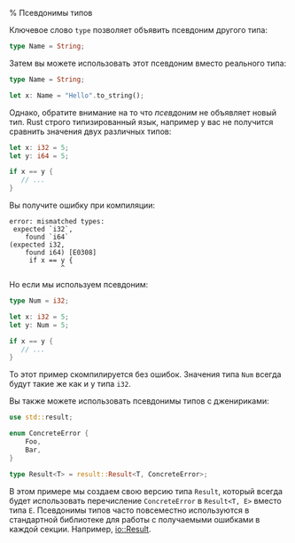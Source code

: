 % Псевдонимы типов

Ключевое слово `type` позволяет объявить псевдоним другого типа:

```rust
type Name = String;
```

Затем вы можете использовать этот псевдоним вместо реального типа:

```rust
type Name = String;

let x: Name = "Hello".to_string();
```

Однако, обратите внимание на то что *псевдоним* не объявляет новый тип. Rust строго типизированный язык, например у вас не получится сравнить значения двух различных типов:

```rust
let x: i32 = 5;
let y: i64 = 5;

if x == y {
   // ...
}
```

Вы получите ошибку при компиляции:

```
error: mismatched types:
 expected `i32`,
    found `i64`
(expected i32,
    found i64) [E0308]
     if x == y {
             ^
```

Но если мы используем псевдоним:

```rust
type Num = i32;

let x: i32 = 5;
let y: Num = 5;

if x == y {
   // ...
}
```

То этот пример скомпилируется без ошибок. Значения типа `Num` всегда будут такие же как и у типа `i32`.

Вы также можете использовать псевдонимы типов с дженириками:

```rust
use std::result;

enum ConcreteError {
    Foo,
    Bar,
}

type Result<T> = result::Result<T, ConcreteError>;
```

В этом примере мы создаем свою версию типа `Result`, который всегда будет использовать перечисление `ConcreteError` в `Result<T, E>` вместо типа `E`. Псевдонимы типов часто повсеместно используются в стандартной библиотеке для работы с получаемыми ошибками в каждой секции. Например, [io::Result](http://doc.rust-lang.org/stable/std/io/type.Result.html).
